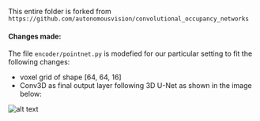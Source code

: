 This entire folder is forked from `https://github.com/autonomousvision/convolutional_occupancy_networks`

#### Changes made:

The file `encoder/pointnet.py` is modefied for our particular setting to fit the following changes:
- voxel grid of shape [64, 64, 16]
- Conv3D as final output layer following 3D U-Net as shown in the image below:

![alt text](https://github.com/sbharadwajj/convONw-baseline2/voxel-skeleton.png)